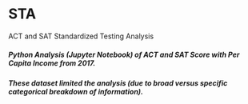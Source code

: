 # STA
ACT and SAT Standardized Testing Analysis 
##### Python Analysis (Jupyter Notebook) of ACT and SAT Score with Per Capita Income from 2017. 
##### These dataset limited the analysis (due to broad versus specific categorical breakdown of information).
